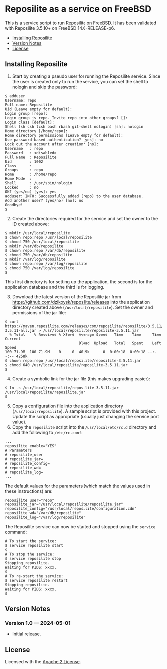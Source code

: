 <!--
  Copyright (c) 2024 Bradley Larrick. All rights reserved.

  Licensed under the Apache License v2.0
  http://www.apache.org/licenses/LICENSE-2.0

  Unless required by applicable law or agreed to in writing, software
  distributed under the License is distributed on an "AS IS" BASIS,
  WITHOUT WARRANTIES OR CONDITIONS OF ANY KIND, either express or implied.
  See the License for the specific language governing permissions and
  limitations under the License.
 -->

# Reposilite as a service on FreeBSD

This is a service script to run Reposilite on FreeBSD. It has  been
validated with Reposilite 3.5.10+ on FreeBSD 14.0-RELEASE-p6.

- [Installing Reposilite](#installing-reposilite)
- [Version Notes](#version-notes)
- [License](#license)

## Installing Reposilite

1. Start by creating a pseudo user for running the Reposilite service. Since
the user is created only to run the service, you can set the shell to nologin and
skip the password:

```
$ adduser
Username: repo
Full name: Reposilite
Uid (Leave empty for default):
Login group [repo]:
Login group is repo. Invite repo into other groups? []:
Login class [default]:
Shell (sh csh tcsh bash rbash git-shell nologin) [sh]: nologin
Home directory [/home/repo]:
Home directory permissions (Leave empty for default):
Use password-based authentication? [yes]: no
Lock out the account after creation? [no]:
Username   : repo
Password   : <disabled>
Full Name  : Reposilite
Uid        : 1002
Class      :
Groups     : repo
Home       : /home/repo
Home Mode  :
Shell      : /usr/sbin/nologin
Locked     : no
OK? (yes/no) [yes]: yes
adduser: INFO: Successfully added (repo) to the user database.
Add another user? (yes/no) [no]: no
Goodbye!
$
```
2. Create the directories required for the service and set the owner to the ID created
above:

```
$ mkdir /usr/local/reposilite
$ chown repo:repo /usr/local/reposilite
$ chmod 750 /usr/local/reposilite
$ mkdir /var/db/reposilite
$ chown repo:repo /var/db/reposilite
$ chmod 750 /var/db/reposilite
$ mkdir /var/log/reposilite
$ chown repo:repo /var/log/reposilite
$ chmod 750 /var/log/reposilite
$
```
This first directory is for setting up the application, the second is for the
application database and the third is for logging.

3. Download the latest version of the Reposilite jar from https://github.com/dzikoysk/reposilite/releases
into the application directory created above (`/usr/local/reposilite`). Set the
owner and permissions of the jar file:

```
$ curl https://maven.reposilite.com/releases/com/reposilite/reposilite/3.5.11/reposilite-3.5.11-all.jar > /usr/local/reposilite/reposilite-3.5.11.jar
  % Total    % Received % Xferd  Average Speed   Time    Time     Time  Current
                                 Dload  Upload   Total   Spent    Left  Speed
100 71.9M  100 71.9M    0     0  4019k      0  0:00:18  0:00:18 --:--:-- 4258k
$ chown repo:repo /usr/local/reposilite/reposilite-3.5.11.jar
$ chmod 640 /usr/local/reposilite/reposilite-3.5.11.jar
$
```
4. Create a symbolic link for the jar file (this makes upgrading easier):

```
$ ln -s /usr/local/reposilite/reposilite-3.5.11.jar /usr/local/reposilite/reposilite.jar
$
```
5. Copy a configuration file into the application directory (`/usr/local/reposilite`).
A sample script is provided with this project. Update the script as appropriate (usually
just changing the service port value).
6. Copy the `reposilite` script into the `/usr/local/etc/rc.d` directory and add the following
to `/etc/rc.conf`:

```
...
reposilite_enable="YES"
# Parameters
# reposilite_user
# reposilite_jar=
# reposilite_config=
# reposilite_wd=
# reposilite_log=
...
```
The default values for the parameters (which match the values used in these instructions) are:
```
reposilite_user="repo"
reposilite_jar="/usr/local/reposilite/reposilite.jar"
reposilite_config="/usr/local/reposilite/configuration.cdn"
reposilite_wd="/var/db/reposilite"
reposilite_log="/var/log/reposilite"
```
The Reposilite service can now be started and stopped using the `service` command:
```
# To start the service:
$ service reposilite start
$
# To stop the service:
$ service reposilite stop
Stopping reposilite.
Waiting for PIDS: xxxx.
$
# To re-start the service:
$ service reposilite restart
Stopping reposilite.
Waiting for PIDS: xxxx.
$
```
## Version Notes

### Version 1.0 &mdash; 2024-05-01

- Initial release.

## License

Licensed with the [Apache 2 License](/LICENSE).
